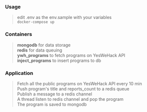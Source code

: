 ### Usage
> edit .env as the env.sample with your variables  
> `docker-compose up`

### Containers
> **mongodb** for data storage  
> **redis** for data queuing  
> **ywh_programs** to fetch programs on YesWeHack API  
> **inject_programs** to insert programs to db  

### Application
> Fetch all the public programs on YesWeHack API every 10 min  
> Push program's title and reports_count to a redis queue  
> Publish a message to a redis channel  
> A thread listen to redis channel and pop the program  
> The program is saved to mongodb  
